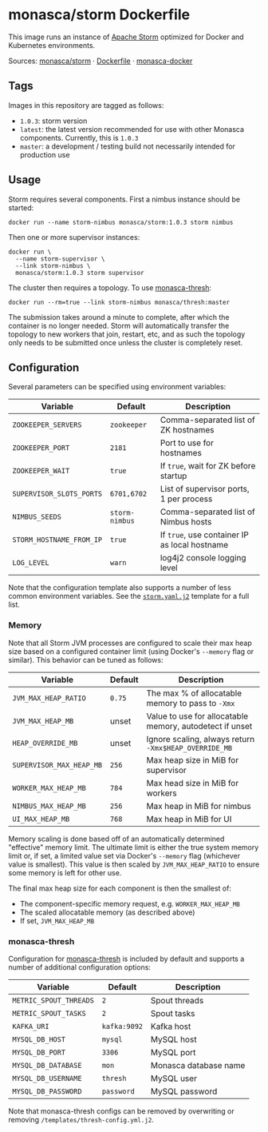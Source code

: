 monasca/storm Dockerfile
========================

This image runs an instance of [Apache Storm][1] optimized for Docker and
Kubernetes environments.

Sources: [monasca/storm][2] &middot; [Dockerfile][3] &middot; [monasca-docker][4]


Tags
----

Images in this repository are tagged as follows:

 * `1.0.3`: storm version
 * `latest`: the latest version recommended for use with other Monasca
   components. Currently, this is `1.0.3`
 * `master`: a development / testing build not necessarily intended for
   production use

Usage
-----

Storm requires several components. First a nimbus instance should be started:

    docker run --name storm-nimbus monasca/storm:1.0.3 storm nimbus

Then one or more supervisor instances:

    docker run \
      --name storm-supervisor \
      --link storm-nimbus \
      monasca/storm:1.0.3 storm supervisor

The cluster then requires a topology. To use [monasca-thresh][6]:

    docker run --rm=true --link storm-nimbus monasca/thresh:master

The submission takes around a minute to complete, after which the container is
no longer needed. Storm will automatically transfer the topology to new workers
that join, restart, etc, and as such the topology only needs to be submitted
once unless the cluster is completely reset.

Configuration
-------------

Several parameters can be specified using environment variables:

| Variable                 | Default        | Description                           |
|--------------------------|----------------|---------------------------------------|
| `ZOOKEEPER_SERVERS`      | `zookeeper`    | Comma-separated list of ZK hostnames  |
| `ZOOKEEPER_PORT`         | `2181`         | Port to use for hostnames             |
| `ZOOKEEPER_WAIT`         | `true`         | If `true`, wait for ZK before startup |
| `SUPERVISOR_SLOTS_PORTS` | `6701,6702`    | List of supervisor ports, 1 per process |
| `NIMBUS_SEEDS`           | `storm-nimbus` | Comma-separated list of Nimbus hosts  |
| `STORM_HOSTNAME_FROM_IP` | `true`         | If `true`, use container IP as local hostname |
| `LOG_LEVEL`              | `warn`         | log4j2 console logging level          |

Note that the configuration template also supports a number of less common
environment variables. See the [`storm.yaml.j2`][5] template for a full list.

### Memory

Note that all Storm JVM processes are configured to scale their max heap size
based on a configured container limit (using Docker's `--memory` flag or
similar). This behavior can be tuned as follows:

| Variable             | Default | Description                                              |
|----------------------|---------|----------------------------------------------------------|
| `JVM_MAX_HEAP_RATIO` | `0.75`  | The max % of allocatable memory to pass to `-Xmx`        |
| `JVM_MAX_HEAP_MB`    | unset   | Value to use for allocatable memory, autodetect if unset |
| `HEAP_OVERRIDE_MB`   | unset   | Ignore scaling, always return `-Xmx$HEAP_OVERRIDE_MB`    |
| `SUPERVISOR_MAX_HEAP_MB` | `256` | Max heap size in MiB for supervisor |
| `WORKER_MAX_HEAP_MB`     | `784` | Max head size in MiB for workers    |
| `NIMBUS_MAX_HEAP_MB`     | `256` | Max heap in MiB for nimbus          |
| `UI_MAX_HEAP_MB`         | `768` | Max heap in MiB for UI              |

Memory scaling is done based off of an automatically determined "effective"
memory limit. The ultimate limit is either the true system memory limit or, if
set, a limited value set via Docker's `--memory` flag (whichever value is
smallest). This value is then scaled by `JVM_MAX_HEAP_RATIO` to ensure some
memory is left for other use.

The final max heap size for each component is then the smallest of:
 * The component-specific memory request, e.g. `WORKER_MAX_HEAP_MB`
 * The scaled allocatable memory (as described above)
 * If set, `JVM_MAX_HEAP_MB`

### monasca-thresh

Configuration for [monasca-thresh][6] is included by default and supports a
number of additional configuration options:

| Variable               | Default      | Description           |
|------------------------|--------------|-----------------------|
| `METRIC_SPOUT_THREADS` | `2`          | Spout threads         |
| `METRIC_SPOUT_TASKS`   | `2`          | Spout tasks           |
| `KAFKA_URI`            | `kafka:9092` | Kafka host            |
| `MYSQL_DB_HOST`        | `mysql`      | MySQL host            |
| `MYSQL_DB_PORT`        | `3306`       | MySQL port            |
| `MYSQL_DB_DATABASE`    | `mon`        | Monasca database name |
| `MYSQL_DB_USERNAME`    | `thresh`     | MySQL user            |
| `MYSQL_DB_PASSWORD`    | `password`   | MySQL password        |

Note that monasca-thresh configs can be removed by overwriting or removing
`/templates/thresh-config.yml.j2`.

[1]: http://storm.apache.org/
[2]: https://github.com/hpcloud-mon/monasca-docker/blob/master/storm/
[3]: https://github.com/hpcloud-mon/monasca-docker/blob/master/storm/Dockerfile
[4]: https://github.com/hpcloud-mon/monasca-docker/
[5]: https://github.com/hpcloud-mon/monasca-docker/blob/master/storm/templates/storm.yaml.j2
[6]: https://github.com/openstack/monasca-thresh
